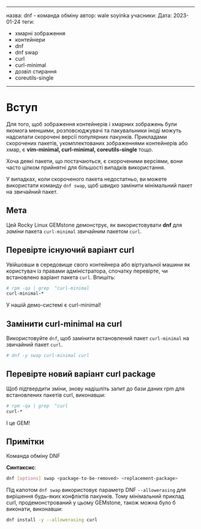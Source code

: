 - - -
назва: dnf - команда обміну автор: wale soyinka учасники: Дата: 2023-01-24 теги:
  - хмарні зображення
  - контейнери
  - dnf
  - dnf swap
  - curl
  - curl-minimal
  - дозвіл стирання
  - coreutils-single
- - -


# Вступ

Для того, щоб зображення контейнерів і хмарних зображень були якомога меншими, розповсюджувачі та пакувальники іноді можуть надсилати скорочені версії популярних пакунків. Прикладами скорочених пакетів, укомплектованих зображеннями контейнерів або хмар, є **vim-minimal, curl-minimal, coreutils-single** тощо.

Хоча деякі пакети, що постачаються, є скороченими версіями, вони часто цілком прийнятні для більшості випадків використання.

У випадках, коли скороченого пакета недостатньо, ви можете використати команду `dnf swap`, щоб швидко замінити мінімальний пакет на звичайний пакет.

## Мета

Цей Rocky Linux GEMstone демонструє, як використовувати **dnf** для _заміни_ пакета `curl-minimal` звичайним пакетом `curl`.

## Перевірте існуючий варіант curl

Увійшовши в середовище свого контейнера або віртуальної машини як користувач із правами адміністратора, спочатку перевірте, чи встановлено варіант пакета `curl`. Впишіть:

```bash
# rpm -qa | grep  ^curl-minimal
curl-minimal-*
```

У нашій демо-системі є curl-minimal!

## Замінити curl-minimal на curl

Використовуйте `dnf`, щоб замінити встановлений пакет `curl-minimal` на звичайний пакет `curl`.

```bash
# dnf -y swap curl-minimal curl

```

## Перевірте новий варіант curl package

Щоб підтвердити зміни, знову надішліть запит до бази даних rpm для встановлених пакетів curl, виконавши:

```bash
# rpm -qa | grep  ^curl
curl-*
```

І це GEM!

## Примітки

Команда обміну DNF

**Синтаксис**:

```bash
dnf [options] swap <package-to-be-removed> <replacement-package>
```

Під капотом `dnf swap` використовує параметр DNF `--allowerasing` для вирішення будь-яких конфліктів пакунків. Тому мінімальний приклад curl, продемонстрований у цьому GEMstone, також можна було б виконати, виконавши:

```bash
dnf install -y --allowerasing curl
```
